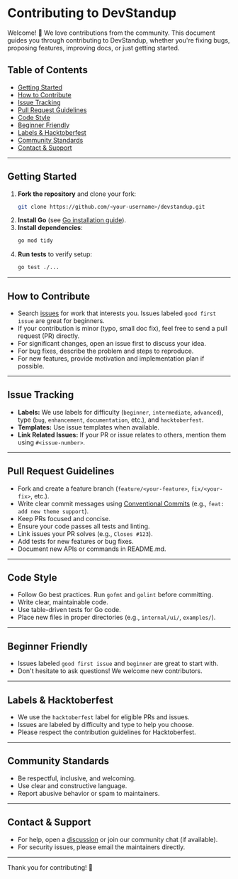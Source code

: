 # Contributing to DevStandup

Welcome! 🎉 We love contributions from the community. This document guides you through contributing to DevStandup, whether you're fixing bugs, proposing features, improving docs, or just getting started.

## Table of Contents

- [Getting Started](#getting-started)
- [How to Contribute](#how-to-contribute)
- [Issue Tracking](#issue-tracking)
- [Pull Request Guidelines](#pull-request-guidelines)
- [Code Style](#code-style)
- [Beginner Friendly](#beginner-friendly)
- [Labels & Hacktoberfest](#labels--hacktoberfest)
- [Community Standards](#community-standards)
- [Contact & Support](#contact--support)

---

## Getting Started

1. **Fork the repository** and clone your fork:
   ```sh
   git clone https://github.com/<your-username>/devstandup.git
   ```
2. **Install Go** (see [Go installation guide](https://go.dev/doc/install)).
3. **Install dependencies**:
   ```sh
   go mod tidy
   ```
4. **Run tests** to verify setup:
   ```sh
   go test ./...
   ```

---

## How to Contribute

- Search [issues](https://github.com/indiana91/devstandup/issues) for work that interests you. Issues labeled `good first issue` are great for beginners.
- If your contribution is minor (typo, small doc fix), feel free to send a pull request (PR) directly.
- For significant changes, open an issue first to discuss your idea.
- For bug fixes, describe the problem and steps to reproduce.
- For new features, provide motivation and implementation plan if possible.

---

## Issue Tracking

- **Labels:** We use labels for difficulty (`beginner`, `intermediate`, `advanced`), type (`bug`, `enhancement`, `documentation`, etc.), and `hacktoberfest`.
- **Templates:** Use issue templates when available.
- **Link Related Issues:** If your PR or issue relates to others, mention them using `#<issue-number>`.

---

## Pull Request Guidelines

- Fork and create a feature branch (`feature/<your-feature>`, `fix/<your-fix>`, etc.).
- Write clear commit messages using [Conventional Commits](https://www.conventionalcommits.org/en/v1.0.0/) (e.g., `feat: add new theme support`).
- Keep PRs focused and concise.
- Ensure your code passes all tests and linting.
- Link issues your PR solves (e.g., `Closes #123`).
- Add tests for new features or bug fixes.
- Document new APIs or commands in README.md.

---

## Code Style

- Follow Go best practices. Run `gofmt` and `golint` before committing.
- Write clear, maintainable code.
- Use table-driven tests for Go code.
- Place new files in proper directories (e.g., `internal/ui/`, `examples/`).

---

## Beginner Friendly

- Issues labeled `good first issue` and `beginner` are great to start with.
- Don't hesitate to ask questions! We welcome new contributors.

---

## Labels & Hacktoberfest

- We use the `hacktoberfest` label for eligible PRs and issues.
- Issues are labeled by difficulty and type to help you choose.
- Please respect the contribution guidelines for Hacktoberfest.

---

## Community Standards

- Be respectful, inclusive, and welcoming.
- Use clear and constructive language.
- Report abusive behavior or spam to maintainers.

---

## Contact & Support

- For help, open a [discussion](https://github.com/indiana91/devstandup/discussions) or join our community chat (if available).
- For security issues, please email the maintainers directly.

---

Thank you for contributing! 🚀

